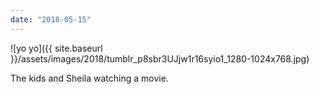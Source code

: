 ```yaml
---
date: "2018-05-15"
---
```


![yo yo]({{ site.baseurl }}/assets/images/2018/tumblr_p8sbr3UJjw1r16syio1_1280-1024x768.jpg)

The kids and Sheila watching a movie.
